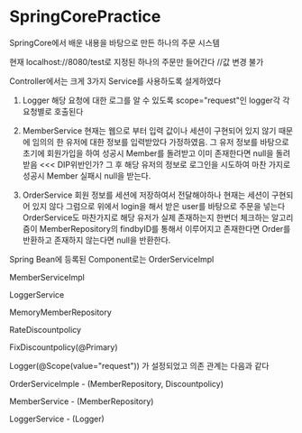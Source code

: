 # SpringCorePractice

SpringCore에서 배운 내용을 바탕으로 만든 하나의 주문 시스템

현재 localhost://8080/test로 지정된 하나의 주문만 들어간다 //값 변경 불가

Controller에서는 크게 3가지 Service를 사용하도록 설게하였다
1. Logger
  해당 요청에 대한 로그를 알 수 있도록 scope="request"인 logger각 각 요청별로 호출된다
2. MemberService
  현재는 웹으로 부터 입력 값이나 세션이 구현되어 있지 않기 때문에 임의의 한 유저에 대한 정보를 입력받았다 가정하였음.
  그 유저 정보를 바탕으로 초기에 회원가입을 하여 성공시 Member를 돌려받고 이미 존재한다면 null을 돌려받음 <<< DIP위반인가?
  그 후 해당 유저의 정보로 로그인을 시도하여 마찬 가지로 성공시 Member 실패시 null을 받는다.
  
3. OrderService
  회원 정보를 세션에 저장하여서 전달해야하나 현재는 세션이 구현되어 있지 않다 그럼으로 위에서 login을 해서 받은 user를 바탕으로 주문을 넣는다
  OrderService도 마찬가지로 해당 유저가 실제 존재하는지 한번더 체크하는 알고리즘이 MemberRepository의 findbyID를 통해서 이루어지고 존재한다면
  Order를 반환하고 존재하지 않는다면 null을 반환한다.

Spring Bean에 등록된 Component로는
OrderServiceImpl 

MemberServiceImpl 

LoggerService 

MemoryMemberRepository 

RateDiscountpolicy 

FixDiscountpolicy(@Primary) 

Logger(@Scope(value="request")) 
가 설정되었고 의존 관계는 다음과 같다

OrderServiceImple - (MemberRepository, Discountpolicy)

MemberService  - (MemberRepository)

LoggerService - (Logger)
